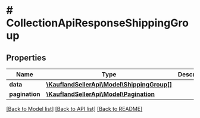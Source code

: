 # # CollectionApiResponseShippingGroup

## Properties

Name | Type | Description | Notes
------------ | ------------- | ------------- | -------------
**data** | [**\KauflandSellerApi\Model\ShippingGroup[]**](ShippingGroup.md) |  |
**pagination** | [**\KauflandSellerApi\Model\Pagination**](Pagination.md) |  | [optional]

[[Back to Model list]](../../README.md#models) [[Back to API list]](../../README.md#endpoints) [[Back to README]](../../README.md)
